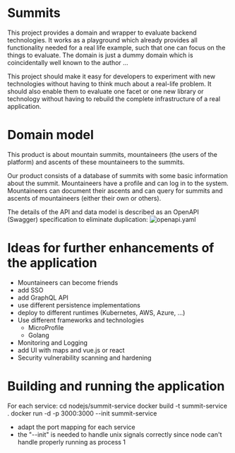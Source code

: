 # Summits
This project provides a domain and wrapper to evaluate backend technologies.
It works as a playground which already provides all functionality needed for a real life example, such that one can focus on the things to evaluate.
The domain is just a dummy domain which is coincidentally well known to the author ...

This project should make it easy for developers to experiment with new technologies without having to think much about a real-life problem.
It should also enable them to evaluate one facet or one new library or technology without having to rebuild the complete infrastructure of a real application.

# Domain model
This product is about mountain summits, mountaineers (the users of the platform) and ascents of these mountaineers to the summits.

Our product consists of a database of summits with some basic information about the summit.
Mountaineers have a profile and can log in to the system. 
Mountaineers can document their ascents and can query for summits and ascents of mountaineers (either their own or others).

The details of the API and data model is described as an OpenAPI (Swagger) specification to eliminate duplication: ![openapi.yaml](openapi/openapi.yaml)

# Ideas for further enhancements of the application
- Mountaineers can become friends
- add SSO
- add GraphQL API
- use different persistence implementations
- deploy to different runtimes (Kubernetes, AWS, Azure, ...)
- Use different frameworks and technologies
    - MicroProfile
    - Golang
- Monitoring and Logging
- add UI with maps and vue.js or react
- Security vulnerability scanning and hardening

# Building and running the application

For each service:
cd nodejs/summit-service
docker build -t summit-service .
docker run -d -p 3000:3000 --init summit-service

- adapt the port mapping for each service
- the "--init" is needed to handle unix signals correctly since node can't handle properly running as process 1
  